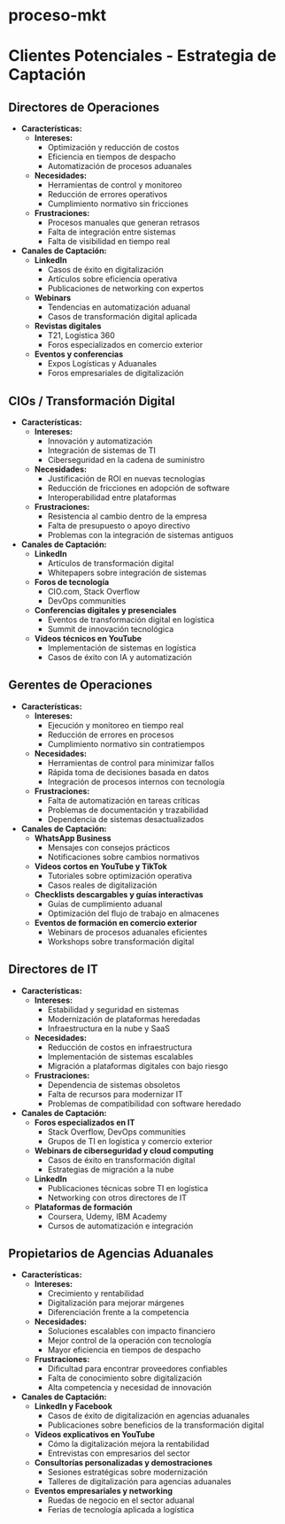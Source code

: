 # proceso-mkt

# Clientes Potenciales - Estrategia de Captación

## Directores de Operaciones
- **Características:**
  - **Intereses:**
    - Optimización y reducción de costos
    - Eficiencia en tiempos de despacho
    - Automatización de procesos aduanales
  - **Necesidades:**
    - Herramientas de control y monitoreo
    - Reducción de errores operativos
    - Cumplimiento normativo sin fricciones
  - **Frustraciones:**
    - Procesos manuales que generan retrasos
    - Falta de integración entre sistemas
    - Falta de visibilidad en tiempo real
- **Canales de Captación:**
  - **LinkedIn**
    - Casos de éxito en digitalización
    - Artículos sobre eficiencia operativa
    - Publicaciones de networking con expertos
  - **Webinars**
    - Tendencias en automatización aduanal
    - Casos de transformación digital aplicada
  - **Revistas digitales**
    - T21, Logística 360
    - Foros especializados en comercio exterior
  - **Eventos y conferencias**
    - Expos Logísticas y Aduanales
    - Foros empresariales de digitalización

## CIOs / Transformación Digital
- **Características:**
  - **Intereses:**
    - Innovación y automatización
    - Integración de sistemas de TI
    - Ciberseguridad en la cadena de suministro
  - **Necesidades:**
    - Justificación de ROI en nuevas tecnologías
    - Reducción de fricciones en adopción de software
    - Interoperabilidad entre plataformas
  - **Frustraciones:**
    - Resistencia al cambio dentro de la empresa
    - Falta de presupuesto o apoyo directivo
    - Problemas con la integración de sistemas antiguos
- **Canales de Captación:**
  - **LinkedIn**
    - Artículos de transformación digital
    - Whitepapers sobre integración de sistemas
  - **Foros de tecnología**
    - CIO.com, Stack Overflow
    - DevOps communities
  - **Conferencias digitales y presenciales**
    - Eventos de transformación digital en logística
    - Summit de innovación tecnológica
  - **Videos técnicos en YouTube**
    - Implementación de sistemas en logística
    - Casos de éxito con IA y automatización

## Gerentes de Operaciones
- **Características:**
  - **Intereses:**
    - Ejecución y monitoreo en tiempo real
    - Reducción de errores en procesos
    - Cumplimiento normativo sin contratiempos
  - **Necesidades:**
    - Herramientas de control para minimizar fallos
    - Rápida toma de decisiones basada en datos
    - Integración de procesos internos con tecnología
  - **Frustraciones:**
    - Falta de automatización en tareas críticas
    - Problemas de documentación y trazabilidad
    - Dependencia de sistemas desactualizados
- **Canales de Captación:**
  - **WhatsApp Business**
    - Mensajes con consejos prácticos
    - Notificaciones sobre cambios normativos
  - **Videos cortos en YouTube y TikTok**
    - Tutoriales sobre optimización operativa
    - Casos reales de digitalización
  - **Checklists descargables y guías interactivas**
    - Guías de cumplimiento aduanal
    - Optimización del flujo de trabajo en almacenes
  - **Eventos de formación en comercio exterior**
    - Webinars de procesos aduanales eficientes
    - Workshops sobre transformación digital

## Directores de IT
- **Características:**
  - **Intereses:**
    - Estabilidad y seguridad en sistemas
    - Modernización de plataformas heredadas
    - Infraestructura en la nube y SaaS
  - **Necesidades:**
    - Reducción de costos en infraestructura
    - Implementación de sistemas escalables
    - Migración a plataformas digitales con bajo riesgo
  - **Frustraciones:**
    - Dependencia de sistemas obsoletos
    - Falta de recursos para modernizar IT
    - Problemas de compatibilidad con software heredado
- **Canales de Captación:**
  - **Foros especializados en IT**
    - Stack Overflow, DevOps communities
    - Grupos de TI en logística y comercio exterior
  - **Webinars de ciberseguridad y cloud computing**
    - Casos de éxito en transformación digital
    - Estrategias de migración a la nube
  - **LinkedIn**
    - Publicaciones técnicas sobre TI en logística
    - Networking con otros directores de IT
  - **Plataformas de formación**
    - Coursera, Udemy, IBM Academy
    - Cursos de automatización e integración

## Propietarios de Agencias Aduanales
- **Características:**
  - **Intereses:**
    - Crecimiento y rentabilidad
    - Digitalización para mejorar márgenes
    - Diferenciación frente a la competencia
  - **Necesidades:**
    - Soluciones escalables con impacto financiero
    - Mejor control de la operación con tecnología
    - Mayor eficiencia en tiempos de despacho
  - **Frustraciones:**
    - Dificultad para encontrar proveedores confiables
    - Falta de conocimiento sobre digitalización
    - Alta competencia y necesidad de innovación
- **Canales de Captación:**
  - **LinkedIn y Facebook**
    - Casos de éxito de digitalización en agencias aduanales
    - Publicaciones sobre beneficios de la transformación digital
  - **Videos explicativos en YouTube**
    - Cómo la digitalización mejora la rentabilidad
    - Entrevistas con empresarios del sector
  - **Consultorías personalizadas y demostraciones**
    - Sesiones estratégicas sobre modernización
    - Talleres de digitalización para agencias aduanales
  - **Eventos empresariales y networking**
    - Ruedas de negocio en el sector aduanal
    - Ferias de tecnología aplicada a logística

